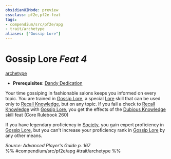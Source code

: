 ```yaml
---
obsidianUIMode: preview
cssclass: pf2e,pf2e-feat
tags:
- compendium/src/pf2e/apg
- trait/archetype
aliases: ["Gossip Lore"]
---
```

# Gossip Lore  *Feat 4*  
[archetype](../../Rules/traits/archetype.md)  

- **Prerequisites**: [Dandy Dedication](dandy-dedication-apg.md)

Your time gossiping in fashionable salons keeps you informed on every topic. You are trained in [Gossip Lore](../skills.md#Lore), a special [Lore](../skills.md#Lore) skill that can be used only to [Recall Knowledge](../../Rules/actions/recall-knowledge.md), but on any topic. If you fail a check to [Recall Knowledge](../../Rules/actions/recall-knowledge.md) with [Gossip Lore](../skills.md#Lore), you get the effects of the [Dubious Knowledge](dubious-knowledge.md) skill feat (Core Rulebook 260)

If you have legendary proficiency in [Society](../skills.md#Society), you gain expert proficiency in [Gossip Lore](../skills.md#Lore), but you can't increase your proficiency rank in [Gossip Lore](../skills.md#Lore) by any other means.

*Source: Advanced Player's Guide p. 167*  
%% #compendium/src/pf2e/apg #trait/archetype %%